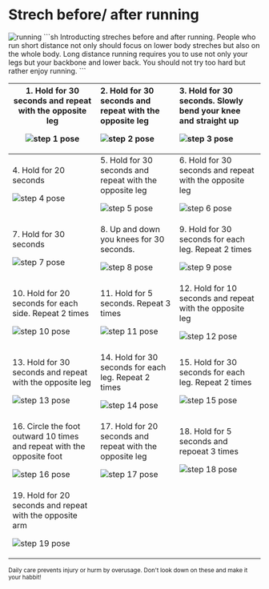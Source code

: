 # Strech before/ after running 

<img src="/images/running.gif" alt="running" title="running">
```sh
Introducting streches before and after running. People who run short distance not only should focus on lower body streches but also on the whole body. Long distance running requires you to use not only your legs but your backbone and lower back. You should not try too hard but rather enjoy running. 
```
<table>
<thead>
<tr>
<th>1. Hold for 30 seconds and repeat with the opposite leg <p> <img src="/images/strech-pose-01.gif" alt="step 1 pose" title="step 1 pose"></th>
<th style="text-align:left">2. Hold for 30 seconds and repeat with the opposite leg  <p> <img src="/images/strech-pose-02.gif" alt="step 2 pose" title="step 2 pose"></th>
<th style="text-align:left">3. Hold for 30 seconds. Slowly bend your knee and straight up<p> <img src="/images/strech-pose-03.gif" alt="step 3 pose" title="step 3 pose">   </th>
</tr>
</thead>
<tbody>
<tr>
<td>4. Hold for 20 seconds <p> <img src="/images/strech-pose-04.gif" alt="step 4 pose" title="step 4 pose"></td>
<td style="text-align:left">5. Hold for 30 seconds and repeat with the opposite leg  <p> <img src="/images/strech-pose-05.gif" alt="step 5 pose" title="step 5 pose"></td>
<td style="text-align:left">6. Hold for 30 seconds and repeat with the opposite leg  <p> <img src="/images/strech-pose-06.gif" alt="step 6 pose" title="step 6 pose"></td>
</tr>
<tr>
<td>7. Hold for 30 seconds <p> <img src="/images/strech-pose-07.gif" alt="step 7 pose" title="step 7 pose"></td>
<td style="text-align:left">8. Up and down you knees for 30 seconds.  <p> <img src="/images/strech-pose-08.gif" alt="step 8 pose" title="step 8 pose"></td>
<td style="text-align:left">9. Hold for 30 seconds for each leg. Repeat 2 times<p> <img src="/images/strech-pose-09.gif" alt="step 9 pose" title="step 9 pose"></td>
</tr>
<tr>
<td>10. Hold for 20 seconds for each side. Repeat 2 times <p> <img src="/images/strech-pose-10.gif" alt="step 10 pose" title="step 10 pose"></td>
<td style="text-align:left">11. Hold for 5 seconds. Repeat 3 times   <p> <img src="/images/strech-pose-11.gif" alt="step 11 pose" title="step 11 pose"></td>
<td style="text-align:left">12. Hold for 10 seconds and repeat with the opposite leg<p> <img src="/images/strech-pose-12.gif" alt="step 12 pose" title="step 12 pose"></td>
</tr>
<tr>
<td>13. Hold for 30 seconds and repeat with the opposite leg <p> <img src="/images/strech-pose-13.gif" alt="step 13 pose" title="step 13 pose"></td>
<td style="text-align:left">14. Hold for 30 seconds for each leg. Repeat 2 times  <p> <img src="/images/strech-pose-14.gif" alt="step 14 pose" title="step 14 pose"></td>
<td style="text-align:left">15. Hold for 30 seconds for each leg. Repeat 2 times<p> <img src="/images/strech-pose-15.gif" alt="step 15 pose" title="step 15 pose"></td>
</tr>
<tr>
<td>16. Circle the foot outward 10 times and repeat with the opposite foot <p> <img src="/images/strech-pose-16.gif" alt="step 16 pose" title="step 16 pose"></td>
<td style="text-align:left">17. Hold for 20 seconds and repeat with the opposite leg  <p> <img src="/images/strech-pose-17.gif" alt="step 17 pose" title="step 17 pose"></td>
<td style="text-align:left">18. Hold for 5 seconds and repoeat 3 times<p> <img src="/images/strech-pose-18.gif" alt="step 18 pose" title="step 18 pose"></td>
</tr>
<tr>
<td>19. Hold for 20 seconds and repeat with the opposite arm<p> <img src="/images/strech-pose-19.gif" alt="step 19 pose" title="step 19 pose"></td>
</tr>
</tbody>
</table>

<small>Daily care prevents injury or hurm by overusage.
Don't look down on these and make it your habbit!</small>